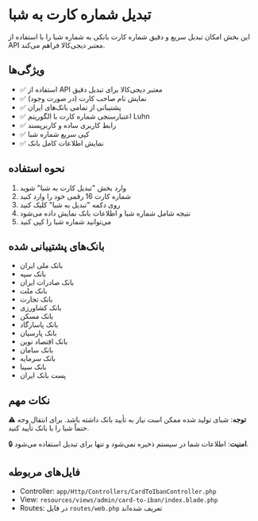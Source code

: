 # تبدیل شماره کارت به شبا

این بخش امکان تبدیل سریع و دقیق شماره کارت بانکی به شماره شبا را با استفاده از API معتبر دیجی‌کالا فراهم می‌کند.

## ویژگی‌ها

- ✅ استفاده از API معتبر دیجی‌کالا برای تبدیل دقیق
- ✅ نمایش نام صاحب کارت (در صورت وجود)
- ✅ پشتیبانی از تمامی بانک‌های ایران
- ✅ اعتبارسنجی شماره کارت با الگوریتم Luhn
- ✅ رابط کاربری ساده و کاربرپسند
- ✅ کپی سریع شماره شبا
- ✅ نمایش اطلاعات کامل بانک

## نحوه استفاده

1. وارد بخش "تبدیل کارت به شبا" شوید
2. شماره کارت 16 رقمی خود را وارد کنید
3. روی دکمه "تبدیل به شبا" کلیک کنید
4. نتیجه شامل شماره شبا و اطلاعات بانک نمایش داده می‌شود
5. می‌توانید شماره شبا را کپی کنید

## بانک‌های پشتیبانی شده

- بانک ملی ایران
- بانک سپه
- بانک صادرات ایران
- بانک ملت
- بانک تجارت
- بانک کشاورزی
- بانک مسکن
- بانک پاسارگاد
- بانک پارسیان
- بانک اقتصاد نوین
- بانک سامان
- بانک سرمایه
- بانک سینا
- پست بانک ایران

## نکات مهم

⚠️ **توجه**: شبای تولید شده ممکن است نیاز به تأیید بانک داشته باشد. برای انتقال وجه حتماً شبا را با بانک تأیید کنید.

🔒 **امنیت**: اطلاعات شما در سیستم ذخیره نمی‌شود و تنها برای تبدیل استفاده می‌شود.

## فایل‌های مربوطه

- Controller: `app/Http/Controllers/CardToIbanController.php`
- View: `resources/views/admin/card-to-iban/index.blade.php`
- Routes: در فایل `routes/web.php` تعریف شده‌اند
